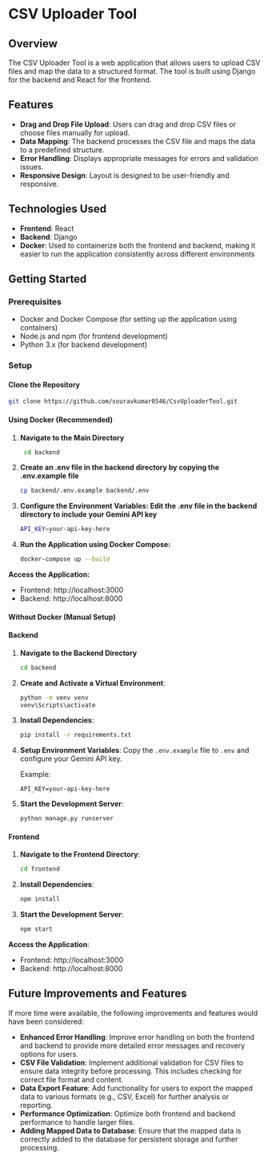 # CSV Uploader Tool

## Overview
The CSV Uploader Tool is a web application that allows users to upload CSV files and map the data to a structured format. The tool is built using Django for the backend and React for the frontend.

## Features
- **Drag and Drop File Upload**: Users can drag and drop CSV files or choose files manually for upload.
- **Data Mapping**: The backend processes the CSV file and maps the data to a predefined structure.
- **Error Handling**: Displays appropriate messages for errors and validation issues.
- **Responsive Design**: Layout is designed to be user-friendly and responsive.

## Technologies Used
- **Frontend**: React
- **Backend**: Django
- **Docker**: Used to containerize both the frontend and backend, making it easier to run the application consistently across different environments

## Getting Started

### Prerequisites
- Docker and Docker Compose (for setting up the application using containers)
- Node.js and npm (for frontend development)
- Python 3.x (for backend development)


### Setup

#### Clone the Repository
```bash
git clone https://github.com/souravkumar0546/CsvUploaderTool.git
```
#### Using Docker (Recommended)
1. **Navigate to the Main Directory**
   ```bash
    cd backend
    ```
2. **Create an .env file in the backend directory by copying the .env.example file**
   ```bash
   cp backend/.env.example backend/.env
   ```
3. **Configure the Environment Variables: Edit the .env file in the backend directory to include your Gemini API key**
   ```bash
   API_KEY=your-api-key-here
   ```
4. **Run the Application using Docker Compose:**
   ```bash
   docker-compose up --build
   ```
**Access the Application:**
- Frontend: http://localhost:3000
- Backend: http://localhost:8000
   
#### Without Docker (Manual Setup)
#### Backend

1. **Navigate to the Backend Directory**
    ```bash
    cd backend
    ```

2. **Create and Activate a Virtual Environment**:
    ```bash
    python -m venv venv
    venv\Scripts\activate
    ```

3. **Install Dependencies**:
    ```bash
    pip install -r requirements.txt
    ```

4. **Setup Environment Variables**:
    Copy the `.env.example` file to `.env` and configure your  Gemini API key.

    Example:
    ```env
    API_KEY=your-api-key-here
    ```

5. **Start the Development Server**:
    ```bash
    python manage.py runserver
    ```

#### Frontend
1. **Navigate to the Frontend Directory**:
    ```bash
    cd frontend
    ```

2. **Install Dependencies**:
    ```bash
    npm install
    ```

3. **Start the Development Server**:
    ```bash
    npm start
    ```


**Access the Application**:
- Frontend: http://localhost:3000
- Backend: http://localhost:8000

## Future Improvements and Features
If more time were available, the following improvements and features would have been considered:

- **Enhanced Error Handling**: Improve error handling on both the frontend and backend to provide more detailed error messages and recovery options for users.
- **CSV File Validation**: Implement additional validation for CSV files to ensure data integrity before processing. This includes checking for correct file format and content.
- **Data Export Feature**: Add functionality for users to export the mapped data to various formats (e.g., CSV, Excel) for further analysis or reporting.
- **Performance Optimization**: Optimize both frontend and backend performance to handle larger files.
- **Adding Mapped Data to Database**: Ensure that the mapped data is correctly added to the database for persistent storage and further processing.
